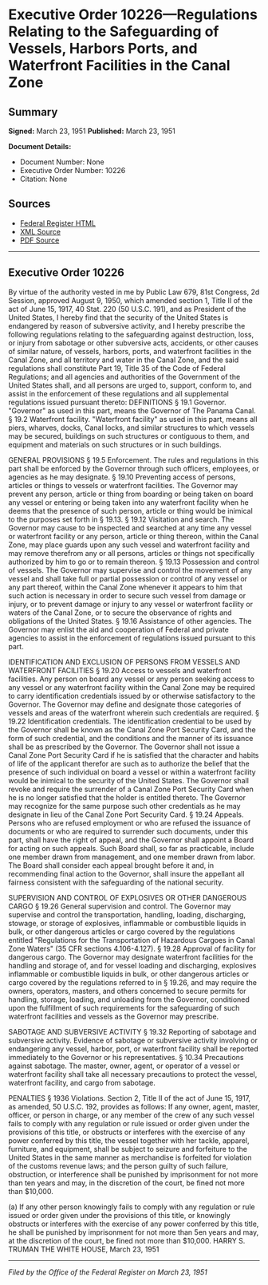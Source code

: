 # Executive Order 10226—Regulations Relating to the Safeguarding of Vessels, Harbors Ports, and Waterfront Facilities in the Canal Zone

## Summary

**Signed:** March 23, 1951
**Published:** March 23, 1951

**Document Details:**
- Document Number: None
- Executive Order Number: 10226
- Citation: None

## Sources
- [Federal Register HTML](https://www.presidency.ucsb.edu/documents/executive-order-10226-regulations-relating-the-safeguarding-vessels-harbors-ports-and)
- [XML Source](None)
- [PDF Source](None)

---

## Executive Order 10226

By virtue of the authority vested in me by Public Law 679, 81st Congress, 2d Session, approved August 9, 1950, which amended section 1, Title II of the act of June 15, 1917, 40 Stat. 220 (50 U.S.C. 191), and as President of the United States, I hereby find that the security of the United States is endangered by reason of subversive activity, and I hereby prescribe the following regulations relating to the safeguarding against destruction, loss, or injury from sabotage or other subversive acts, accidents, or other causes of similar nature, of vessels, harbors, ports, and waterfront facilities in the Canal Zone, and all territory and water in the Canal Zone, and the said regulations shall constitute Part 19, Title 35 of the Code of Federal Regulations; and all agencies and authorities of the Government of the United States shall, and all persons are urged to, support, conform to, and assist in the enforcement of these regulations and all supplemental regulations issued pursuant thereto:
DEFINITIONS
§ 19.1 Governor. "Governor" as used in this part, means the Governor of The Panama Canal.
§ 19.2 Waterfront facility. "Waterfront facility" as used in this part, means all piers, wharves, docks, Canal locks, and similar structures to which vessels may be secured, buildings on such structures or contiguous to them, and equipment and materials on such structures or in such buildings.

GENERAL PROVISIONS
§ 19.5 Enforcement. The rules and regulations in this part shall be enforced by the Governor through such officers, employees, or agencies as he may designate.
§ 19.10 Preventing access of persons, articles or things to vessels or waterfront facilities. The Governor may prevent any person, article or thing from boarding or being taken on board any vessel or entering or being taken into any waterfront facility when he deems that the presence of such person, article or thing would be inimical to the purposes set forth in § 19.13.
§ 19.12 Visitation and search. The Governor may cause to be inspected and searched at any time any vessel or waterfront facility or any person, article or thing thereon, within the Canal Zone, may place guards upon any such vessel and waterfront facility and may remove therefrom any or all persons, articles or things not specifically authorized by him to go or to remain thereon.
§ 19.13 Possession and control of vessels. The Governor may supervise and control the movement of any vessel and shall take full or partial possession or control of any vessel or any part thereof, within the Canal Zone whenever it appears to him that such action is necessary in order to secure such vessel from damage or injury, or to prevent damage or injury to any vessel or waterfront facility or waters of the Canal Zone, or to secure the observance of rights and obligations of the United States.
§ 19.16 Assistance of other agencies. The Governor may enlist the aid and cooperation of Federal and private agencies to assist in the enforcement of regulations issued pursuant to this part.

IDENTIFICATION AND EXCLUSION OF PERSONS FROM VESSELS AND WATERFRONT FACILITIES
§ 19.20 Access to vessels and waterfront facilities. Any person on board any vessel or any person seeking access to any vessel or any waterfront facility within the Canal Zone may be required to carry identification credentials issued by or otherwise satisfactory to the Governor. The Governor may define and designate those categories of vessels and areas of the waterfront wherein such credentials are required.
§ 19.22 Identification credentials. The identification credential to be used by the Governor shall be known as the Canal Zone Port Security Card, and the form of such credential, and the conditions and the manner of its issuance shall be as prescribed by the Governor. The Governor shall not issue a Canal Zone Port Security Card if he is satisfied that the character and habits of life of the applicant therefor are such as to authorize the belief that the presence of such individual on board a vessel or within a waterfront facility would be inimical to the security of the United States. The Governor shall revoke and require the surrender of a Canal Zone Port Security Card when he is no longer satisfied that the holder is entitled thereto. The Governor may recognize for the same purpose such other credentials as he may designate in lieu of the Canal Zone Port Security Card.
§ 19.24 Appeals. Persons who are refused employment or who are refused the issuance of documents or who are required to surrender such documents, under this part, shall have the right of appeal, and the Governor shall appoint a Board for acting on such appeals. Such Board shall, so far as practicable, include one member drawn from management, and one member drawn from labor. The Board shall consider each appeal brought before it and, in recommending final action to the Governor, shall insure the appellant all fairness consistent with the safeguarding of the national security.

SUPERVISION AND CONTROL OF EXPLOSIVES OR OTHER DANGEROUS CARGO
§ 19.26 General supervision and control. The Governor may supervise and control the transportation, handling, loading, discharging, stowage, or storage of explosives, inflammable or combustible liquids in bulk, or other dangerous articles or cargo covered by the regulations entitled "Regulations for the Transportation of Hazardous Cargoes in Canal Zone Waters" (35 CFR sections 4.106-4.127).
§ 19.28 Approval of facility for dangerous cargo. The Governor may designate waterfront facilities for the handling and storage of, and for vessel loading and discharging, explosives inflammable or combustible liquids in bulk, or other dangerous articles or cargo covered by the regulations referred to in § 19.26, and may require the owners, operators, masters, and others concerned to secure permits for handling, storage, loading, and unloading from the Governor, conditioned upon the fulfillment of such requirements for the safeguarding of such waterfront facilities and vessels as the Governor may prescribe.

SABOTAGE AND SUBVERSIVE ACTIVITY
§ 19.32 Reporting of sabotage and subversive activity. Evidence of sabotage or subversive activity involving or endangering any vessel, harbor, port, or waterfront facility shall be reported immediately to the Governor or his representatives.
§ 10.34 Precautions against sabotage. The master, owner, agent, or operator of a vessel or waterfront facility shall take all necessary precautions to protect the vessel, waterfront facility, and cargo from sabotage.

PENALTIES
§ 1936 Violations. Section 2, Title II of the act of June 15, 1917, as amended, 50 U.S.C. 192, provides as follows:
If any owner, agent, master, officer, or person in charge, or any member of the crew of any such vessel fails to comply with any regulation or rule issued or order given under the provisions of this title, or obstructs or interferes with the exercise of any power conferred by this title, the vessel together with her tackle, apparel, furniture, and equipment, shall be subject to seizure and forfeiture to the United States in the same manner as merchandise is forfeited for violation of the customs revenue laws; and the person guilty of such failure, obstruction, or interference shall be punished by imprisonment for not more than ten years and may, in the discretion of the court, be fined not more than $10,000.

(a) If any other person knowingly fails to comply with any regulation or rule issued or order given under the provisions of this title, or knowingly obstructs or interferes with the exercise of any power conferred by this title, he shall be punished by imprisonment for not more than 5en years and may, at the discretion of the court, be fined not more than $10,000.
HARRY S. TRUMAN
THE WHITE HOUSE,
March 23, 1951

---

*Filed by the Office of the Federal Register on March 23, 1951*
